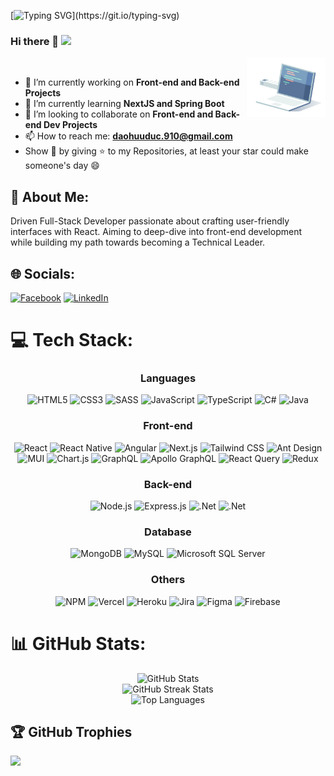 [![Typing SVG](https://readme-typing-svg.demolab.com?font=Fira+Code&size=19&duration=2000&pause=4000&random=false&width=435&lines=I'm+Dao+Huu+Duc+(Full-Stack+Developer).)](https://git.io/typing-svg)
### Hi there 👋 [![](https://visitcount.itsvg.in/api?id=kaizer7121&icon=2&color=1)](https://visitcount.itsvg.in)

<img align='right' src="./images/coding.gif" width="25%">
<br>

- 🔭 I’m currently working on **Front-end and Back-end Projects**
- 🌱 I’m currently learning **NextJS and Spring Boot**
- 👯 I’m looking to collaborate on **Front-end and Back-end Dev Projects**
- 📫 How to reach me: **daohuuduc.910@gmail.com**
- Show 💙 by giving ⭐ to my Repositories, at least your star could make someone's day 😄


## 💫 About Me:
Driven Full-Stack Developer passionate about crafting user-friendly interfaces with React. Aiming to deep-dive into front-end development while building my path towards becoming a Technical Leader.

## 🌐 Socials:
[![Facebook](https://img.shields.io/badge/Facebook-%231877F2.svg?logo=Facebook&logoColor=white)](https://facebook.com/daohuuduc.910/) [![LinkedIn](https://img.shields.io/badge/LinkedIn-%230077B5.svg?logo=linkedin&logoColor=white)](https://linkedin.com/in/harry1237/)

# 💻 Tech Stack:
<div align='center'>
 <h3>Languages</h3>
  <img src="https://img.shields.io/badge/html5-%23E34F26.svg?style=for-the-badge&logo=html5&logoColor=white" alt="HTML5">
  <img src="https://img.shields.io/badge/css3-%231572B6.svg?style=for-the-badge&logo=css3&logoColor=white" alt="CSS3">
  <img src="https://img.shields.io/badge/SASS-hotpink.svg?style=for-the-badge&logo=SASS&logoColor=white" alt="SASS">
  <img src="https://img.shields.io/badge/javascript-%23323330.svg?style=for-the-badge&logo=javascript&logoColor=%23F7DF1E" alt="JavaScript">
  <img src="https://img.shields.io/badge/typescript-%23007ACC.svg?style=for-the-badge&logo=typescript&logoColor=white" alt="TypeScript">
  <img src="https://img.shields.io/badge/c%23-%23239120.svg?style=for-the-badge&logo=csharp&logoColor=white" alt="C#"> 
  <img src="https://img.shields.io/badge/java-%23ED8B00.svg?style=for-the-badge&logo=openjdk&logoColor=white" alt="Java">
</div>

<div align='center'>
  <h3>Front-end</h3>
  <img src="https://img.shields.io/badge/react-%2320232a.svg?style=for-the-badge&logo=react&logoColor=%2361DAFB" alt="React">
  <img src="https://img.shields.io/badge/react_native-%2320232a.svg?style=for-the-badge&logo=react&logoColor=%2361DAFB" alt="React Native">
  <img src="https://img.shields.io/badge/angular-%23DD0031.svg?style=for-the-badge&logo=angular&logoColor=white" alt="Angular">
  <img src="https://img.shields.io/badge/Next-black?style=for-the-badge&logo=next.js&logoColor=white" alt="Next.js">
  <img src="https://img.shields.io/badge/tailwindcss-%2338B2AC.svg?style=for-the-badge&logo=tailwind-css&logoColor=white" alt="Tailwind CSS">
  <img src="https://img.shields.io/badge/-AntDesign-%230170FE?style=for-the-badge&logo=ant-design&logoColor=white" alt="Ant Design">
  <img src="https://img.shields.io/badge/MUI-%230081CB.svg?style=for-the-badge&logo=mui&logoColor=white" alt="MUI">
  <img src="https://img.shields.io/badge/chart.js-F5788D.svg?style=for-the-badge&logo=chart.js&logoColor=white" alt="Chart.js">
  <img src="https://img.shields.io/badge/GraphQL-%23E10098?style=for-the-badge&logo=graphql&logoColor=white" alt="GraphQL">
  <img src="https://img.shields.io/badge/-ApolloGraphQL-311C87?style=for-the-badge&logo=apollo-graphql&logoColor=white" alt="Apollo GraphQL">
  <img src="https://img.shields.io/badge/-React%20Query-FF4154?style=for-the-badge&logo=react-query&logoColor=white" alt="React Query">
  <img src="https://img.shields.io/badge/redux-%23593d88.svg?style=for-the-badge&logo=redux&logoColor=white" alt="Redux"> 
</div>

<div align='center'>
  <h3>Back-end</h3>
  <img src="https://img.shields.io/badge/node.js-6DA55F?style=for-the-badge&logo=node.js&logoColor=white" alt="Node.js">
  <img src="https://img.shields.io/badge/Express.js-404D59?style=for-the-badge&logo=Express&logoColor=white" alt="Express.js">
  <img src="https://img.shields.io/badge/.NET-5C2D91?style=for-the-badge&logo=.net&logoColor=white" alt=".Net">
  <img src="https://img.shields.io/badge/Spring-6DB33F?style=for-the-badge&logo=spring&logoColor=white" alt=".Net">

</div>

<div align='center'>
  <h3>Database</h3>
  <img src="https://img.shields.io/badge/MongoDB-%234ea94b.svg?style=for-the-badge&logo=mongodb&logoColor=white" alt="MongoDB">
  <img src="https://img.shields.io/badge/mysql-%2300000f.svg?style=for-the-badge&logo=mysql&logoColor=white" alt="MySQL">
  <img src="https://img.shields.io/badge/Microsoft%20SQL%20Server-CC2927?style=for-the-badge&logo=microsoft%20sql%20server&logoColor=white" alt="Microsoft SQL Server"> 
</div>

<div align='center'>
  <h3>Others</h3>
  <img src="https://img.shields.io/badge/NPM-%23CB3837.svg?style=for-the-badge&logo=npm&logoColor=white" alt="NPM"> 
  <img src="https://img.shields.io/badge/vercel-%23000000.svg?style=for-the-badge&logo=vercel&logoColor=white" alt="Vercel">
  <img src="https://img.shields.io/badge/heroku-%23430098.svg?style=for-the-badge&logo=heroku&logoColor=white" alt="Heroku">
  <img src="https://img.shields.io/badge/jira-%230A0FFF.svg?style=for-the-badge&logo=jira&logoColor=white" alt="Jira">
  <img src="https://img.shields.io/badge/figma-%23F24E1E.svg?style=for-the-badge&logo=figma&logoColor=white" alt="Figma">
  <img src="https://img.shields.io/badge/firebase-%23039BE5.svg?style=for-the-badge&logo=firebase&logoColor=white" alt="Firebase">
</div>

# 📊 GitHub Stats:
<div align='center'>
  <img src="https://github-readme-stats.vercel.app/api?username=kaizer7121&theme=dracula&hide_border=false&include_all_commits=true&count_private=false" alt="GitHub Stats" />
  <br/>
  <img src="https://github-readme-streak-stats.herokuapp.com/?user=kaizer7121&theme=dracula&hide_border=false" alt="GitHub Streak Stats" />
  <br/>
  <img src="https://github-readme-stats.vercel.app/api/top-langs/?username=kaizer7121&theme=dracula&hide_border=false&include_all_commits=true&count_private=false&layout=compact" alt="Top Languages" />
</div>

## 🏆 GitHub Trophies
![](https://github-profile-trophy.vercel.app/?username=kaizer7121&theme=dracula&no-frame=false&no-bg=false&margin-w=4)


<!-- Proudly created with GPRM ( https://gprm.itsvg.in ) -->
